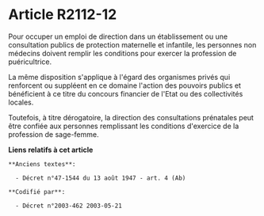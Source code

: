 # Article R2112-12

Pour occuper un emploi de direction dans un établissement ou une consultation publics de protection maternelle et infantile,
les personnes non médecins doivent remplir les conditions pour exercer la profession de puéricultrice.

La même disposition s'applique à l'égard des organismes privés qui renforcent ou suppléent en ce domaine l'action des
pouvoirs publics et bénéficient à ce titre du concours financier de l'Etat ou des collectivités locales.

Toutefois, à titre dérogatoire, la direction des consultations prénatales peut être confiée aux personnes remplissant les
conditions d'exercice de la profession de sage-femme.

**Liens relatifs à cet article**

	**Anciens textes**:

	  - Décret n°47-1544 du 13 août 1947 - art. 4 (Ab)

	**Codifié par**:

	  - Décret n°2003-462 2003-05-21
